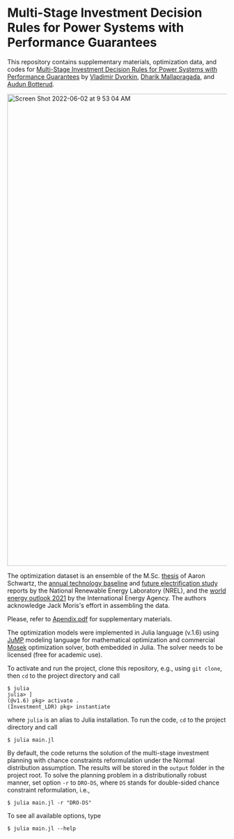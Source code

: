 # Multi-Stage Investment Decision Rules for Power Systems with Performance Guarantees

This repository contains supplementary materials, optimization data, and codes for [Multi-Stage Investment Decision Rules for Power Systems with Performance Guarantees](https://arxiv.org/pdf/2206.01675.pdf) by [Vladimir Dvorkin](http://wdvorkin.github.io), [Dharik Mallapragada](https://mallapragada.mit.edu), and [Audun Botterud](https://botterud.mit.edu).

<img width="1082" alt="Screen Shot 2022-06-02 at 9 53 04 AM" src="https://user-images.githubusercontent.com/31773955/171645236-63fd26b1-8419-4273-a55b-e8f957e14f7f.png">

The optimization dataset is an ensemble of the M.Sc. [thesis](https://dspace.mit.edu/bitstream/handle/1721.1/140416/schwartz-aaronms-sm-tpp-2021.pdf?sequence=1&isAllowed=y) of Aaron Schwartz, the [annual technology baseline](https://atb.nrel.gov/electricity/2021/index) and [future electrification study](https://www.nrel.gov/docs/fy21osti/72330.pdf) reports by the National Renewable Energy Laboratory (NREL), and the [world energy outlook 2021](https://www.iea.org/reports/world-energy-outlook-2021) by the International Energy Agency. The authors acknowledge Jack Moris's effort in assembling the data. 

Please, refer to [Apendix.pdf](https://github.com/wdvorkin/Investment_LDR/files/8832872/appendix.pdf) for supplementary materials. 

The optimization models were implemented in Julia language (v.1.6) using [JuMP](https://github.com/jump-dev/JuMP.jl) modeling language for mathematical optimization and commercial [Mosek](https://github.com/MOSEK/Mosek.jl) optimization solver, both embedded in Julia. The solver needs to be licensed (free for academic use).

To activate and run the project, clone this repository, e.g., using ```git clone```, then ```cd``` to the project directory and call
```
$ julia 
julia> ]
(@v1.6) pkg> activate .
(Investment_LDR) pkg> instantiate
```

where ```julia``` is an alias to Julia installation. To run the code, ```cd``` to the project directory and call
```
$ julia main.jl
```

By default, the code returns the solution of the multi-stage investment planning with chance constraints reformulation under the Normal distribution assumption. The results will be stored in the ```output``` folder in the project root. To solve the planning problem in a distributionally robust manner, set option ```-r``` to ```DRO-DS```, where ```DS``` stands for double-sided chance constraint reformulation, i.e., 
```
$ julia main.jl -r "DRO-DS"
```
To see all available options, type 
```
$ julia main.jl --help
```

